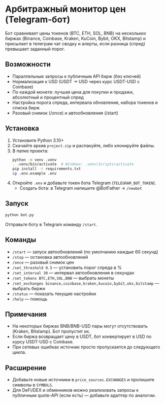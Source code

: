 # Арбитражный монитор цен (Telegram-бот)

Бот сравнивает цены токенов (BTC, ETH, SOL, BNB) на нескольких биржах (Binance, Coinbase, Kraken, KuCoin, Bybit, OKX, Bitstamp) и присылает в телеграм чат сводку и алерты, если разница (спред) превышает заданный порог.

## Возможности
- Параллельные запросы к публичным API бирж (без ключей)
- Нормализация к USD (USDT → USD через курс USDT-USD с Coinbase)
- По каждой монете: лучшая цена для покупки и продажи, абсолютный и процентный спред
- Настройка порога спреда, интервала обновления, набора токенов и списка бирж
- Разовый снимок (/once) и автообновления (/start)

## Установка
1. Установите Python 3.10+
2. Скачайте архив `project.zip` и распакуйте, либо клонируйте файлы.
3. В папке проекта:
   ```bash
   python -m venv .venv
   . .venv/bin/activate  # Windows: .venv\Scripts\activate
   pip install -r requirements.txt
   cp .env.example .env
   ```
4. Откройте `.env` и добавьте токен бота Telegram (`TELEGRAM_BOT_TOKEN`).
   - Создать бота: в Telegram напишите @BotFather → `/newbot`

## Запуск
```bash
python bot.py
```
Отправьте боту в Telegram команду `/start`.

## Команды
- `/start` — запуск автообновлений (по умолчанию каждые 60 секунд)
- `/stop` — остановка автообновлений
- `/once` — разовый снимок цен
- `/set_threshold 0.5` — установить порог спреда в %
- `/set_interval 30` — интервал автообновления в секундах
- `/set_tokens BTC,ETH,SOL,BNB` — выбрать монеты
- `/set_exchanges binance,coinbase,kraken,kucoin,bybit,okx,bitstamp` — выбрать биржи
- `/status` — показать текущие настройки
- `/help` — помощь

## Примечания
- На некоторых биржах BNB/BNB-USD пары могут отсутствовать (Kraken, Bitstamp). Бот пропустит их.
- Если биржа возвращает цену в USDT, бот конвертирует в USD по курсу USDT-USD с Coinbase.
- При сетевых ошибках источник просто пропускается до следующего цикла.

## Расширение
- Добавьте новые источники в `price_sources.EXCHANGES` и пропишите символы в `SYMBOLS`.
- Для DeFi/DEX и обменников можно реализовать запросы к публичным quote-API (если есть) — добавьте адаптер по аналогии.
